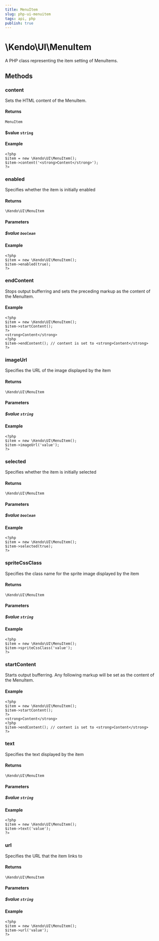 ```yaml
---
title: MenuItem
slug: php-ui-menuitem
tags: api, php
publish: true
---
```


# \Kendo\UI\MenuItem

A PHP class representing the item setting of MenuItems.


## Methods

### content

Sets the HTML content of the MenuItem.

#### Returns

`MenuItem`

#### $value `string`

#### Example

    <?php
    $item = new \Kendo\UI\MenuItem();
    $item->content('<strong>Content</strong>');
    ?>


### enabled
Specifies whether the item is initially enabled

#### Returns
`\Kendo\UI\MenuItem`

#### Parameters

##### $value `boolean`



#### Example 
    <?php
    $item = new \Kendo\UI\MenuItem();
    $item->enabled(true);
    ?>

### endContent

Stops output bufferring and sets the preceding markup as the content of the MenuItem.

#### Example

    <?php
    $item = new \Kendo\UI\MenuItem();
    $item->startContent();
    ?>
    <strong>Content</strong>
    <?php
    $item->endContent(); // content is set to <strong>Content</strong>
    ?>

### imageUrl
Specifies the URL of the image displayed by the item

#### Returns
`\Kendo\UI\MenuItem`

#### Parameters

##### $value `string`



#### Example 
    <?php
    $item = new \Kendo\UI\MenuItem();
    $item->imageUrl('value');
    ?>

### selected
Specifies whether the item is initially selected

#### Returns
`\Kendo\UI\MenuItem`

#### Parameters

##### $value `boolean`



#### Example 
    <?php
    $item = new \Kendo\UI\MenuItem();
    $item->selected(true);
    ?>

### spriteCssClass
Specifies the class name for the sprite image displayed by the item

#### Returns
`\Kendo\UI\MenuItem`

#### Parameters

##### $value `string`



#### Example 
    <?php
    $item = new \Kendo\UI\MenuItem();
    $item->spriteCssClass('value');
    ?>

### startContent

Starts output bufferring. Any following markup will be set as the content of the MenuItem.

#### Example

    <?php
    $item = new \Kendo\UI\MenuItem();
    $item->startContent();
    ?>
    <strong>Content</strong>
    <?php
    $item->endContent(); // content is set to <strong>Content</strong>
    ?>


### text
Specifies the text displayed by the item

#### Returns
`\Kendo\UI\MenuItem`

#### Parameters

##### $value `string`



#### Example 
    <?php
    $item = new \Kendo\UI\MenuItem();
    $item->text('value');
    ?>

### url
Specifies the URL that the item links to

#### Returns
`\Kendo\UI\MenuItem`

#### Parameters

##### $value `string`



#### Example 
    <?php
    $item = new \Kendo\UI\MenuItem();
    $item->url('value');
    ?>

 
